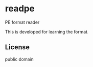 readpe
====

PE format reader

This is developed for learning the format.

## License

public domain
